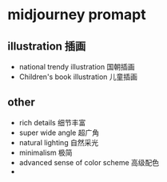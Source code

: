 # midjourney promapt

## illustration 插画
- national trendy illustration 国朝插画
- Children's book illustration 儿童插画

## other
- rich details 细节丰富
- super wide angle 超广角
- natural lighting 自然采光
- minimalism 极简
- advanced sense of color scheme 高级配色
- 